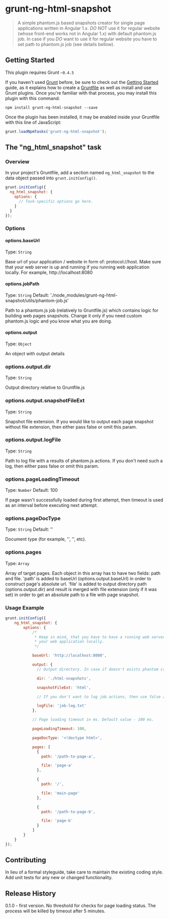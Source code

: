 # grunt-ng-html-snapshot

> A simple phantom.js based snapshots creator for single page applications written in Angular 1.x.
*DO NOT* use it for regular website (whose front-end works not in Angular 1.x) with default phantom.js job.
In case if you *DO* want to use it for regular website you have to set path to phantom.js job (see details bellow).

## Getting Started
This plugin requires Grunt `~0.4.5`

If you haven't used [Grunt](http://gruntjs.com/) before, be sure to check out the [Getting Started](http://gruntjs.com/getting-started) guide, as it explains how to create a [Gruntfile](http://gruntjs.com/sample-gruntfile) as well as install and use Grunt plugins. Once you're familiar with that process, you may install this plugin with this command:

```shell
npm install grunt-ng-html-snapshot --save
```

Once the plugin has been installed, it may be enabled inside your Gruntfile with this line of JavaScript:

```js
grunt.loadNpmTasks('grunt-ng-html-snapshot');
```

## The "ng_html_snapshot" task

### Overview
In your project's Gruntfile, add a section named `ng_html_snapshot` to the data object passed into `grunt.initConfig()`.

```js
grunt.initConfig({
  ng_html_snapshot: {
    options: {
      // Task-specific options go here.
    }
  }
});
```

### Options

#### options.baseUrl
Type: `String`

Base url of your application / website in form of: protocol://host. Make sure that your web server is up and running if you running web application locally.
For example, http://localhost:8080

#### options.jobPath
Type: `String`
Default: './node_modules/grunt-ng-html-snapshot/utils/phantom-job.js'

Path to a phantom.js job (relatively to Gruntfile.js) which contains logic for building web pages snapshots. Change it only if you need custom phantom.js logic and you know what you are doing. 

#### options.output
Type: `Object`

An object with output details

### options.output.dir
Type: `String`

Output directory relative to Gruntfile.js

### options.output.snapshotFileExt
Type: `String`

Snapshot file extension. If you would like to output each page snapshot without file extension, then either pass false or omit this param.

### options.output.logFile
Type: `String`

Path to log file with a results of phantom.js actions. If you don't need such a log, then either pass false or omit this param.

### options.pageLoadingTimeout
Type: `Number`
Default: 100

If page wasn't successfully loaded during first attempt, then timeout is used as an interval before executing next attempt.

### options.pageDocType
Type: `String`
Default: '<!doctype html>'

Document type (for example, '<!doctype html>', '<!DOCTYPE html PUBLIC "-//W3C//DTD XHTML 1.0 Strict//EN" "http://www.w3.org/TR/xhtml1/DTD/xhtml1-strict.dtd">', etc). 

### options.pages
Type: `Array`

Array of target pages. Each object in this array has to have two fields: path and file.
'path' is added to baseUrl (options.output.baseUrl) in order to construct page's absolute url.
'file' is added to output directory path (options.output.dir) and result is merged with file extension (only if it was set) in order to get an absolute path to a file with page snapshot.

### Usage Example

```js
grunt.initConfig({
    ng_html_snapshot: {
        options: {
            /*
             * Keep in mind, that you have to have a running web server, if you running
             * your web application locally.
             */

            baseUrl: 'http://localhost:8080',

            output: {
              // Output directory. In case if doesn't exists phantom creates it.

              dir: './html-snapshots',

              snapshotFileExt: 'html',

              // If you don't want to log job actions, then use false as a value.

              logFile: 'job-log.txt'
            },

            // Page loading timeout in ms. Default value - 100 ms.

            pageLoadingTimeout: 100,

            pageDocType: '<!doctype html>',

            pages: [
              {
                path: '/path-to-page-a',

                file: 'page-a'
              },

              {
                path: '/',

                file: 'main-page'
              },

              {
                path: '/path-to-page-b',

                file: 'page-b'
              }
            ]
        }
    }
});
```

## Contributing
In lieu of a formal styleguide, take care to maintain the existing coding style. Add unit tests for any new or changed functionality.

## Release History
0.1.0 - first version. No threshold for checks for page loading status. The process will be killed by timeout after 5 minutes.